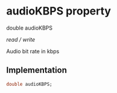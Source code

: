 


# audioKBPS property







double audioKBPS
  
_<span class="feature">read / write</span>_



<p>Audio bit rate in kbps</p>



## Implementation

```dart
double audioKBPS;
```








